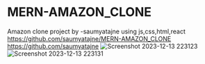 # MERN-AMAZON_CLONE
Amazon clone project by -saumyatajne using js,css,html,react
https://github.com/saumyatajne/MERN-AMAZON_CLONE
https://github.com/saumyatajne
![Screenshot 2023-12-13 223123](https://github.com/saumyatajne/MERN-AMAZON_CLONE/assets/113414118/970fda05-eeea-4feb-b90c-50953a802026)
![Screenshot 2023-12-13 223131](https://github.com/saumyatajne/MERN-AMAZON_CLONE/assets/113414118/4495e38f-4777-423d-a0e5-4594336b415d)
